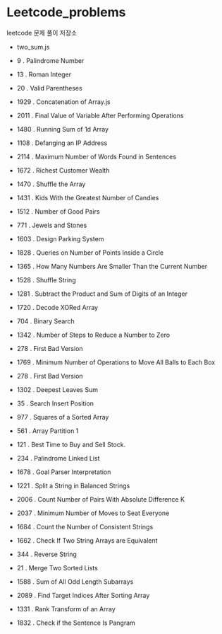 # Leetcode_problems

leetcode 문제 풀이 저장소

- two_sum.js

- 9 . Palindrome Number

- 13 . Roman Integer

- 20 . Valid Parentheses

- 1929 . Concatenation of Array.js

- 2011 . Final Value of Variable After Performing Operations

- 1480 . Running Sum of 1d Array

- 1108 . Defanging an IP Address

- 2114 . Maximum Number of Words Found in Sentences

- 1672 . Richest Customer Wealth

- 1470 . Shuffle the Array

- 1431 . Kids With the Greatest Number of Candies

- 1512 . Number of Good Pairs

- 771 . Jewels and Stones

- 1603 . Design Parking System

- 1828 . Queries on Number of Points Inside a Circle

- 1365 . How Many Numbers Are Smaller Than the Current Number

- 1528 . Shuffle String

- 1281 . Subtract the Product and Sum of Digits of an Integer

- 1720 . Decode XORed Array

- 704 . Binary Search

- 1342 . Number of Steps to Reduce a Number to Zero

- 278 . First Bad Version

- 1769 . Minimum Number of Operations to Move All Balls to Each Box

- 278 . First Bad Version

- 1302 . Deepest Leaves Sum

- 35 . Search Insert Position

- 977 . Squares of a Sorted Array

- 561 . Array Partition 1

- 121 . Best Time to Buy and Sell Stock.

- 234 . Palindrome Linked List

- 1678 . Goal Parser Interpretation

- 1221 . Split a String in Balanced Strings

- 2006 . Count Number of Pairs With Absolute Difference K

- 2037 . Minimum Number of Moves to Seat Everyone

- 1684 . Count the Number of Consistent Strings

- 1662 . Check If Two String Arrays are Equivalent

- 344 . Reverse String

- 21 . Merge Two Sorted Lists

- 1588 . Sum of All Odd Length Subarrays

- 2089 . Find Target Indices After Sorting Array

- 1331 . Rank Transform of an Array

- 1832 . Check if the Sentence Is Pangram

